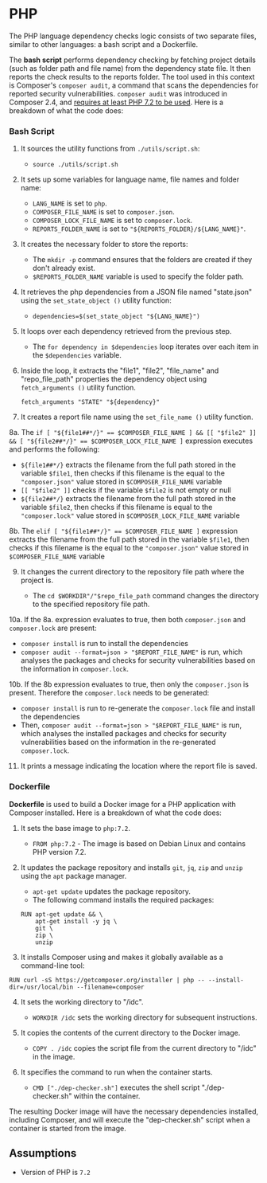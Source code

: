 # PHP

The PHP language dependency checks logic consists of two separate files, similar to other languages: a bash script and a Dockerfile.

The **bash script** performs dependency checking by fetching project details (such as folder path and file name) from the dependency state file. It then reports the check results to the reports folder. The tool used in this context is Composer's `composer audit`, a command that scans the dependencies for reported security vulnerabilities. `composer audit` was introduced in Composer 2.4, and [requires at least PHP 7.2 to be used](https://php.watch/articles/composer-audit). Here is a breakdown of what the code does:

### Bash Script

1. It sources the utility functions from `./utils/script.sh`:

   - `source ./utils/script.sh` 

2. It sets up some variables for language name, file names and folder name:

   - `LANG_NAME` is set to `php`.
   - `COMPOSER_FILE_NAME` is set to `composer.json`.
   - `COMPOSER_LOCK_FILE_NAME` is set to `composer.lock`.
   - `REPORTS_FOLDER_NAME` is set to `"${REPORTS_FOLDER}/${LANG_NAME}"`.

3. It creates the necessary folder to store the reports:

   - The `mkdir -p` command ensures that the folders are created if they don't already exist.
   - `$REPORTS_FOLDER_NAME` variable is used to specify the folder path.

4. It retrieves the php dependencies from a JSON file named "state.json" using the `set_state_object ()` utility function:

   - `dependencies=$(set_state_object "${LANG_NAME}")`

5. It loops over each dependency retrieved from the previous step.

   - The `for dependency in $dependencies` loop iterates over each item in the `$dependencies` variable.

6. Inside the loop, it extracts the "file1", "file2", "file_name" and "repo_file_path" properties the dependency object using `fetch_arguments ()` utility function.

   `fetch_arguments "STATE" "${dependency}"`

7. It creates a report file name using the `set_file_name ()` utility function.

8a. The `if [ "${file1##*/}" == $COMPOSER_FILE_NAME ] && [[ "$file2" ]] && [ "${file2##*/}" == $COMPOSER_LOCK_FILE_NAME ]` expression executes and performs the following:
- `${file1##*/}` extracts the filename from the full path stored in the variable `$file1`, then checks if this filename is the equal to the `"composer.json"` value stored in `$COMPOSER_FILE_NAME` variable
- `[[ "$file2" ]]` checks if the variable `$file2` is not empty or null
- `${file2##*/}` extracts the filename from the full path stored in the variable `$file2`, then checks if this filename is equal to the `"composer.lock"` value stored in `$COMPOSER_LOCK_FILE_NAME` variable

8b. The `elif [ "${file1##*/}" == $COMPOSER_FILE_NAME ]` expression extracts the filename from the full path stored in the variable `$file1`, then checks if this filename is the equal to the `"composer.json"` value stored in `$COMPOSER_FILE_NAME` variable

9. It changes the current directory to the repository file path where the project is.

   - The `cd $WORKDIR"/"$repo_file_path` command changes the directory to the specified repository file path.

10a. If the 8a. expression evaluates to true, then both `composer.json` and `composer.lock` are present:
   - `composer install` is run to install the dependencies
   - `composer audit --format=json > "$REPORT_FILE_NAME"` is run, which analyses the packages and checks for security vulnerabilities based on the information in `composer.lock`.

10b. If the 8b expression evaluates to true, then only the `composer.json` is present. Therefore the `composer.lock` needs to be generated:
   - `composer install` is run to re-generate the `composer.lock` file and install the dependencies
   - Then, `composer audit --format=json > "$REPORT_FILE_NAME"` is run, which analyses the installed packages and checks for security vulnerabilities based on the information in the re-generated `composer.lock`.

11. It prints a message indicating the location where the report file is saved. 

### Dockerfile

**Dockerfile** is used to build a Docker image for a PHP application with Composer installed. Here is a breakdown of what the code does:

1. It sets the base image to `php:7.2`.
   - `FROM php:7.2` - The image is based on Debian Linux and contains PHP version 7.2.

2. It updates the package repository and installs `git`, `jq`, `zip` and `unzip` using the `apt` package manager.
   - `apt-get update` updates the package repository.
   - The following command installs the required packages:
   ```
   RUN apt-get update && \
       apt-get install -y jq \
       git \
       zip \
       unzip
   ```

3. It installs Composer using and makes it globally available as a command-line tool:
```
RUN curl -sS https://getcomposer.org/installer | php -- --install-dir=/usr/local/bin --filename=composer
```

4. It sets the working directory to "/idc".
   - `WORKDIR /idc` sets the working directory for subsequent instructions.

5. It copies the contents of the current directory to the Docker image.
   - `COPY . /idc` copies the script file from the current directory to "/idc" in the image.

6. It specifies the command to run when the container starts.
   - `CMD ["./dep-checker.sh"]` executes the shell script "./dep-checker.sh" within the container.

The resulting Docker image will have the necessary dependencies installed, including Composer, and will execute the "dep-checker.sh" script when a container is started from the image.

## Assumptions

- Version of PHP is `7.2`

